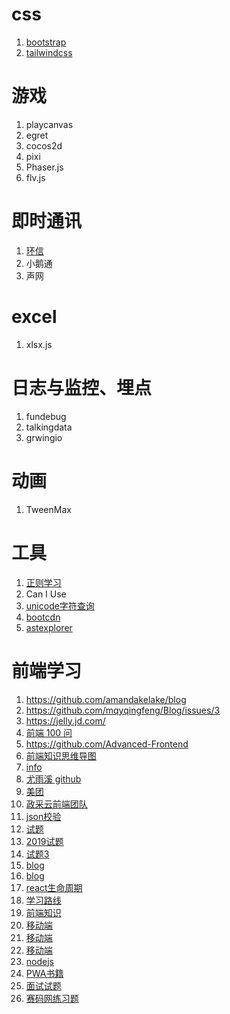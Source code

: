 # css

1. [bootstrap](https://www.bootcss.com/)
2. [tailwindcss](https://www.tailwindcss.cn/)

# 游戏

1. playcanvas
2. egret
3. cocos2d
4. pixi
5. Phaser.js
6. flv.js

# 即时通讯
1. [环信](http://docs-im.easemob.com/im/quickstart/guide/introduction)
2. 小鹅通
3. 声网

# excel
1. xlsx.js


# 日志与监控、埋点
1. fundebug
2. talkingdata
3. grwingio

# 动画

1. TweenMax


# 工具
1. [正则学习](https://jex.im/regulex)
2. Can I Use
3. [unicode字符查询](https://www.qqxiuzi.cn/zh/unicode-zifu.php?plane=1&ks=10000&js=10FFF)
4. [bootcdn](https://www.bootcdn.cn/)
5. [astexplorer](https://astexplorer.net/)

# 前端学习

1. https://github.com/amandakelake/blog
2. https://github.com/mqyqingfeng/Blog/issues/3
3. https://jelly.jd.com/
4. [前端 100 问](https://github.com/yygmind/blog/issues/43)
5. https://github.com/Advanced-Frontend
6. [前端知识思维导图](https://www.cnblogs.com/cYang2030/p/14111036.html)
7. [info](https://www.infoq.cn/article/DsHtSbi6PwCI1TgLL6Jc)
8. [尤雨溪 github](https://github.com/yyx990803/tucao/issues/1)
9. [美团](https://tech.meituan.com/2018/10/11/fe-security-csrf.html)
10. [政采云前端团队](https://www.zoo.team/article/jsbridge)
11. [json校验](https://ajv.js.org/guide/formats.html#string-formats)
12. [试题](https://bitable.feishu.cn/app8Ok6k9qafpMkgyRbfgxeEnet?from=logout&table=tblEnSV2PNAajtWE&view=vewJHSwJVd)
13. [2019试题](https://github.com/phshy0607/issue-blog-record/issues/11)
13. [试题3](https://github.com/Amybiubiu/Blog/issues/19)
13. [blog](https://github.com/yygmind/blog)
14. [blog](https://github.com/aermin/blog)
15. [react生命周期](https://projects.wojtekmaj.pl/react-lifecycle-methods-diagram/)
16. [学习路线](https://github.com/f2e-awesome/knowledge)
17. [前端知识](https://github.com/f2e-awesome/knowledge)
18. [移动端](https://github.com/RubyLouvre/mobileHack)
19. [移动端](https://www.cnblogs.com/PeunZhang/p/3407453.html#question_23)
20. [移动端](https://blog.csdn.net/hardgirls/article/details/51722519)
21. [nodejs](https://github.com/chyingp/nodejs-learning-guide/blob/master/README.md)
22. [PWA书籍](https://juejin.cn/post/6844903517103063053)
23. [面试试题](https://github.com/Advanced-Frontend/Daily-Interview-Question)
24. [赛码网练习题](https://exercise.acmcoder.com/comp_ques?type=0)